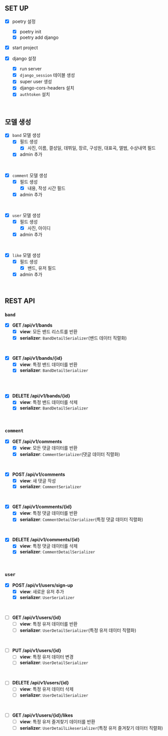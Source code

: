 ## SET UP

- [x] poetry 설정
  - [x] poetry init
  - [x] poetry add django
- [x] start project

- [x] django 설정
  - [x] run server
  - [x] `django_session` 테이블 생성
  - [x] super user 생성
  - [x] django-cors-headers 설치
  - [x] `authtoken` 설치

<br>

## 모델 생성

- [x] `band` 모델 생성
  - [x] 필드 생성
    - [x] 사진, 이름, 결성일, 데뷔일, 장르, 구성원, 대표곡, 앨범, 수상내역 필드
  - [x] admin 추가

<br>

- [x] `comment` 모델 생성
  - [x] 필드 생성
    - [x] 내용, 작성 시간 필드
  - [x] admin 추가

<br>

- [x] `user` 모델 생성
  - [x] 필드 생성
    - [x] 사진, 아이디
  - [x] admin 추가

<br>

- [x] `like` 모델 생성
  - [x] 필드 생성
    - [x] 밴드, 유저 필드
  - [x] admin 추가

<br>

## REST API

### `band`

- [x] **GET /api/v1/bands**
  - [x] **view**: 모든 밴드 리스트를 반환
  - [x] **serializer**: `BandDetailSerializer`(밴드 데이터 직렬화)

<br>

- [x] **GET /api/v1/bands/{id}**
  - [x] **view**: 특정 밴드 데이터를 반환
  - [x] **serializer**: `BandDetailSerializer`

<br>

<!-- - [ ] **PUT /api/v1/bands/{id}**
  - [ ] **view**: 특정 밴드 데이터를 수정
  - [ ] **serializer**: `BandDetailSerializer` -->

<br>

- [x] **DELETE /api/v1/bands/{id}**
  - [x] **view**: 특정 밴드 데이터를 삭제
  - [x] **serializer**: `BandDetailSerializer`

<br>

### `comment`

- [x] **GET /api/v1/comments**
  - [x] **view**: 모든 댓글 데이터를 반환
  - [x] **serializer**: `CommentSerializer`(댓글 데이터 직렬화)

<br>

- [x] **POST /api/v1/comments**
  - [x] **view**: 새 댓글 작성
  - [x] **serializer**: `CommentSerializer`

<br>

- [x] **GET /api/v1/comments/{id}**
  - [x] **view**: 특정 댓글 데이터를 반환
  - [x] **serializer**: `CommentDetailSerializer`(특정 댓글 데이터 직렬화)

<br>

- [x] **DELETE /api/v1/comments/{id}**
  - [x] **view**: 특정 댓글 데이터를 삭제
  - [x] **serializer**: `CommentDetailSerializer`

<br>

### `user`

- [x] **POST /api/v1/users/sign-up**
  - [x] **view**: 새로운 유저 추가
  - [x] **serializer**: `UserSerializer`

<br>

- [ ] **GET /api/v1/users/{id}**
  - [ ] **view**: 특정 유저 데이터를 반환
  - [ ] **serializer**: `UserDetailSerializer`(특정 유저 데이터 직렬화)

<br>

- [ ] **PUT /api/v1/users/{id}**
  - [ ] **view**: 특정 유저 데이터 변경
  - [ ] **serializer**: `UserDetailSerializer`

<br>

- [ ] **DELETE /api/v1/users/{id}**
  - [ ] **view**: 특정 유저 데이터 삭제
  - [ ] **serializer**: `UserDetailSerializer`

<br>

- [ ] **GET /api/v1/users/{id}/likes**
  - [ ] **view**: 특정 유저 즐겨찾기 데이터를 반환
  - [ ] **serializer**: `UserDetailLikeserializer`(특정 유저 즐겨찾기 데이터 직렬화)
